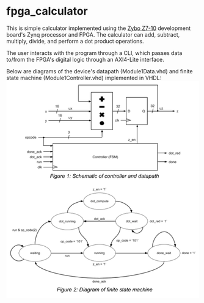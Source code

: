 # fpga_calculator
This is simple calculator implemented using the [Zybo Z7-10](https://store.digilentinc.com/zybo-z7-zynq-7000-arm-fpga-soc-development-board/) development board's Zynq processor and FPGA. The calculator can add, subtract, multiply, divide, and perform a dot product operations.

The user interacts with the program through a CLI, which passes data to/from the FPGA's digital logic through an AXI4-Lite interface.

Below are diagrams of the device's datapath (Module1Data.vhd) and finite state machine (Module1Controller.vhd) implemented in VHDL:
![Datapath and FSM](https://github.com/jcnoordsij/fpga_calculator/blob/main/diagrams.png?raw=true)
